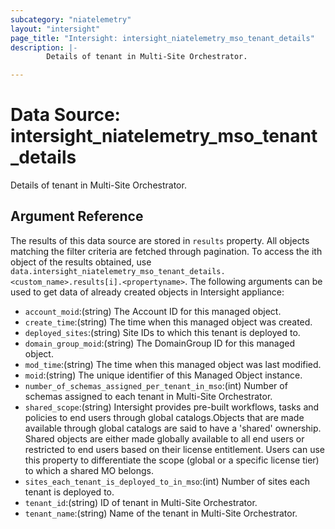 ```yaml
---
subcategory: "niatelemetry"
layout: "intersight"
page_title: "Intersight: intersight_niatelemetry_mso_tenant_details"
description: |-
        Details of tenant in Multi-Site Orchestrator.

---
```


# Data Source: intersight_niatelemetry_mso_tenant_details
Details of tenant in Multi-Site Orchestrator.
## Argument Reference
The results of this data source are stored in `results` property.
All objects matching the filter criteria are fetched through pagination.
To access the ith object of the results obtained, use `data.intersight_niatelemetry_mso_tenant_details.<custom_name>.results[i].<propertyname>`.
The following arguments can be used to get data of already created objects in Intersight appliance:
* `account_moid`:(string) The Account ID for this managed object. 
* `create_time`:(string) The time when this managed object was created. 
* `deployed_sites`:(string) Site IDs to which this tenant is deployed to. 
* `domain_group_moid`:(string) The DomainGroup ID for this managed object. 
* `mod_time`:(string) The time when this managed object was last modified. 
* `moid`:(string) The unique identifier of this Managed Object instance. 
* `number_of_schemas_assigned_per_tenant_in_mso`:(int) Number of schemas assigned to each tenant in Multi-Site Orchestrator. 
* `shared_scope`:(string) Intersight provides pre-built workflows, tasks and policies to end users through global catalogs.Objects that are made available through global catalogs are said to have a 'shared' ownership. Shared objects are either made globally available to all end users or restricted to end users based on their license entitlement. Users can use this property to differentiate the scope (global or a specific license tier) to which a shared MO belongs. 
* `sites_each_tenant_is_deployed_to_in_mso`:(int) Number of sites each tenant is deployed to. 
* `tenant_id`:(string) ID of tenant in Multi-Site Orchestrator. 
* `tenant_name`:(string) Name of the tenant in Multi-Site Orchestrator. 
 
